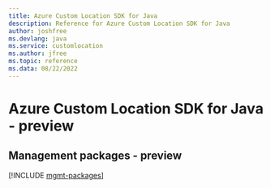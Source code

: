```yaml
---
title: Azure Custom Location SDK for Java
description: Reference for Azure Custom Location SDK for Java
author: joshfree
ms.devlang: java
ms.service: customlocation
ms.author: jfree
ms.topic: reference
ms.data: 08/22/2022
---
```

# Azure Custom Location SDK for Java - preview

## Management packages - preview
[!INCLUDE [mgmt-packages](custom-location-mgmt-index.md)]
